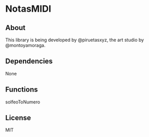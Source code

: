# NotasMIDI

## About

This library is being developed by @piruetasxyz, the art studio by @montoyamoraga.

## Dependencies

None

## Functions

solfeoToNumero

## License

MIT
